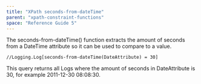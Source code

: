 ```yaml
---
title: "XPath seconds-from-dateTime"
parent: "xpath-constraint-functions"
space: "Reference Guide 5"
---
```



The seconds-from-dateTime() function extracts the amount of seconds from a DateTime attribute so it can be used to compare to a value.

```
//Logging.Log[seconds-from-dateTime(DateAttribute) = 30]

```

This query returns all Logs where the amount of seconds in DateAttribute is 30, for example 2011-12-30 08:08:30.
